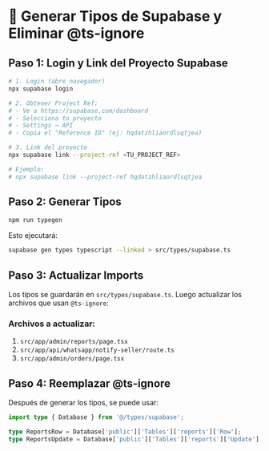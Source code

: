 # 🔧 Generar Tipos de Supabase y Eliminar @ts-ignore

## Paso 1: Login y Link del Proyecto Supabase

```bash
# 1. Login (abre navegador)
npx supabase login

# 2. Obtener Project Ref:
# - Ve a https://supabase.com/dashboard
# - Selecciona tu proyecto
# - Settings → API
# - Copia el "Reference ID" (ej: hqdatzhliaordlsqtjea)

# 3. Link del proyecto
npx supabase link --project-ref <TU_PROJECT_REF>

# Ejemplo:
# npx supabase link --project-ref hqdatzhliaordlsqtjea
```

## Paso 2: Generar Tipos

```bash
npm run typegen
```

Esto ejecutará:
```bash
supabase gen types typescript --linked > src/types/supabase.ts
```

## Paso 3: Actualizar Imports

Los tipos se guardarán en `src/types/supabase.ts`. Luego actualizar los archivos que usan `@ts-ignore`:

### Archivos a actualizar:
1. `src/app/admin/reports/page.tsx`
2. `src/app/api/whatsapp/notify-seller/route.ts`
3. `src/app/admin/orders/page.tsx`

## Paso 4: Reemplazar @ts-ignore

Después de generar los tipos, se puede usar:

```typescript
import type { Database } from '@/types/supabase';

type ReportsRow = Database['public']['Tables']['reports']['Row'];
type ReportsUpdate = Database['public']['Tables']['reports']['Update'];
```

